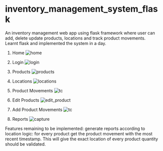 # inventory_management_system_flask
An inventory management web app using flask framework where user can add, delete update products, locations and track product movements. Learnt flask and implemented the system in a day.  

1. Home
![home](https://user-images.githubusercontent.com/24353136/52024542-31256f80-2527-11e9-8c8a-51b387ede9d7.PNG)

2. Login
![login](https://user-images.githubusercontent.com/24353136/52024564-44383f80-2527-11e9-9d37-c3e7d472554d.PNG)

3. Products
![products](https://user-images.githubusercontent.com/24353136/52024625-7e094600-2527-11e9-9c30-5b21eb1156fb.PNG)

4. Locations
![locations](https://user-images.githubusercontent.com/24353136/52024648-91b4ac80-2527-11e9-9444-2a6a0889d25f.PNG)

5. Product Movements
![tc](https://user-images.githubusercontent.com/24353136/52024701-ca548600-2527-11e9-9d66-61198136146b.PNG)

6. Edit Products
![edit_product](https://user-images.githubusercontent.com/24353136/52024760-f1ab5300-2527-11e9-9a39-b59639e4ef6d.PNG)

8. Add Product Movements
![tc](https://user-images.githubusercontent.com/24353136/52024850-4c44af00-2528-11e9-886b-4823a4c9fe0f.PNG)

9. Reports
![capture](https://user-images.githubusercontent.com/24353136/52024812-1a334d00-2528-11e9-8e93-d6f26d9bffb1.PNG)

Features remaining to be implemented:
generate reports according to location
logic: for every product get the product movement with the most recent timestamp. This will give the exact location of every product
quantity should be validated.
